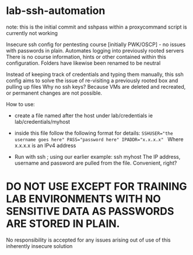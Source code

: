 # lab-ssh-automation
note: this is the initial commit and sshpass within a proxycommand script is currently not working

Insecure ssh config for pentesting course [initially PWK/OSCP] - no issues with passwords in plain. Automates logging into previously rooted servers
There is no course information, hints or other contained within this configuration. Folders have likewise been renamed to be neutral

Instead of keeping track of credentials and typing them manually, this ssh config aims to solve the issue of re-visiting a previously rooted box and pulling up files
Why no ssh keys? Because VMs are deleted and recreated, or permanent changes are not possible. 

How to use:
- create a file named after the host under lab/credentials
ie lab/credentials/myhost
- inside this file follow the following format for details:
`
SSHUSER="the username goes here"
PASS="password here"
IPADDR="x.x.x.x" 
`
Where x.x.x.x is an IPv4 address

- Run with ssh <hostname in file> ; using our earlier example: ssh myhost 
The IP address, username and password are pulled from the file. Convenient, right?

# DO NOT USE EXCEPT FOR TRAINING LAB ENVIRONMENTS WITH NO SENSITIVE DATA AS PASSWORDS ARE STORED IN PLAIN.
No responsibility is accepted for any issues arising out of use of this inherently insecure solution
